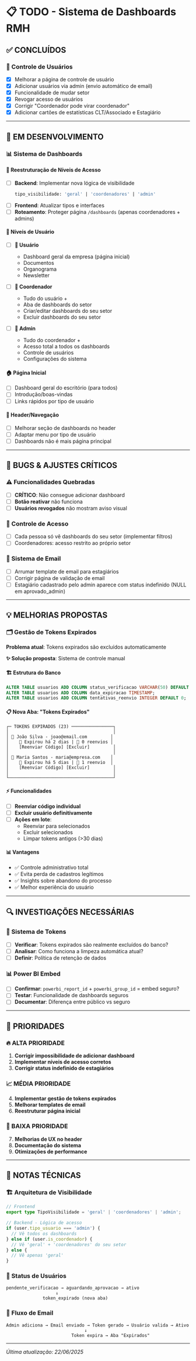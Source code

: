 # 📋 TODO - Sistema de Dashboards RMH

## ✅ CONCLUÍDOS

### 🔧 Controle de Usuários
- [x] Melhorar a página de controle de usuário
- [x] Adicionar usuários via admin (envio automático de email)
- [x] Funcionalidade de mudar setor
- [x] Revogar acesso de usuários
- [x] Corrigir "Coordenador pode virar coordenador"
- [x] Adicionar cartões de estatísticas CLT/Associado e Estagiário

---

## 🚧 EM DESENVOLVIMENTO

### 📊 Sistema de Dashboards

#### 🎯 Reestruturação de Níveis de Acesso
- [ ] **Backend**: Implementar nova lógica de visibilidade
  ```sql
  tipo_visibilidade: 'geral' | 'coordenadores' | 'admin'
  ```
- [ ] **Frontend**: Atualizar tipos e interfaces
- [ ] **Roteamento**: Proteger página `/dashboards` (apenas coordenadores + admins)

#### 👥 Níveis de Usuário
- [ ] **👤 Usuário**
  - Dashboard geral da empresa (página inicial)
  - Documentos
  - Organograma
  - Newsletter
  
- [ ] **👑 Coordenador**
  - Tudo do usuário +
  - Aba de dashboards do setor
  - Criar/editar dashboards do seu setor
  - Excluir dashboards do seu setor
  
- [ ] **🔧 Admin**
  - Tudo do coordenador +
  - Acesso total a todos os dashboards
  - Controle de usuários
  - Configurações do sistema

#### 🏠 Página Inicial
- [ ] Dashboard geral do escritório (para todos)
- [ ] Introdução/boas-vindas
- [ ] Links rápidos por tipo de usuário

#### 🧭 Header/Navegação
- [ ] Melhorar seção de dashboards no header
- [ ] Adaptar menu por tipo de usuário
- [ ] Dashboards não é mais página principal

---

## 🐛 BUGS & AJUSTES CRÍTICOS

### ⚠️ Funcionalidades Quebradas
- [ ] **CRÍTICO**: Não consegue adicionar dashboard
- [ ] **Botão reativar** não funciona
- [ ] **Usuários revogados** não mostram aviso visual

### 🔐 Controle de Acesso
- [ ] Cada pessoa só vê dashboards do seu setor (implementar filtros)
- [ ] Coordenadores: acesso restrito ao próprio setor

### 📧 Sistema de Email
- [ ] Arrumar template de email para estagiários
- [ ] Corrigir página de validação de email
- [ ] Estagiário cadastrado pelo admin aparece com status indefinido (NULL em aprovado_admin)

---

## 💡 MELHORIAS PROPOSTAS

### 🗂️ Gestão de Tokens Expirados
**Problema atual**: Tokens expirados são excluídos automaticamente

**✨ Solução proposta**: Sistema de controle manual

#### 🏗️ Estrutura do Banco
```sql
ALTER TABLE usuarios ADD COLUMN status_verificacao VARCHAR(50) DEFAULT 'pendente';
ALTER TABLE usuarios ADD COLUMN data_expiracao TIMESTAMP;
ALTER TABLE usuarios ADD COLUMN tentativas_reenvio INTEGER DEFAULT 0;
```

#### 📋 Nova Aba: "Tokens Expirados"
```
┌─ TOKENS EXPIRADOS (23) ────────────────┐
│                                        │
│ 👤 João Silva - joao@email.com         │
│    📅 Expirou há 2 dias | 🔄 0 reenvios │
│    [Reenviar Código] [Excluir]         │
│                                        │
│ 👤 Maria Santos - maria@empresa.com    │
│    📅 Expirou há 5 dias | 🔄 1 reenvio  │
│    [Reenviar Código] [Excluir]         │
│                                        │
└────────────────────────────────────────┘
```

#### ⚡ Funcionalidades
- [ ] **Reenviar código individual**
- [ ] **Excluir usuário definitivamente**
- [ ] **Ações em lote**:
  - Reenviar para selecionados
  - Excluir selecionados
  - Limpar tokens antigos (>30 dias)

#### 📊 Vantagens
- ✅ Controle administrativo total
- ✅ Evita perda de cadastros legítimos
- ✅ Insights sobre abandono do processo
- ✅ Melhor experiência do usuário

---

## 🔍 INVESTIGAÇÕES NECESSÁRIAS

### 🔐 Sistema de Tokens
- [ ] **Verificar**: Tokens expirados são realmente excluídos do banco?
- [ ] **Analisar**: Como funciona a limpeza automática atual?
- [ ] **Definir**: Política de retenção de dados

### 📊 Power BI Embed
- [ ] **Confirmar**: `powerbi_report_id` + `powerbi_group_id` = embed seguro?
- [ ] **Testar**: Funcionalidade de dashboards seguros
- [ ] **Documentar**: Diferença entre público vs seguro

---

## 🎯 PRIORIDADES

### 🔥 ALTA PRIORIDADE
1. **Corrigir impossibilidade de adicionar dashboard**
2. **Implementar níveis de acesso corretos**
3. **Corrigir status indefinido de estagiários**

### 📈 MÉDIA PRIORIDADE
4. **Implementar gestão de tokens expirados**
5. **Melhorar templates de email**
6. **Reestruturar página inicial**

### 🌟 BAIXA PRIORIDADE
7. **Melhorias de UX no header**
8. **Documentação do sistema**
9. **Otimizações de performance**

---

## 📝 NOTAS TÉCNICAS

### 🏗️ Arquitetura de Visibilidade
```typescript
// Frontend
export type TipoVisibilidade = 'geral' | 'coordenadores' | 'admin';

// Backend - Lógica de acesso
if (user.tipo_usuario === 'admin') {
  // Vê todos os dashboards
} else if (user.is_coordenador) {
  // Vê 'geral' + 'coordenadores' do seu setor
} else {
  // Vê apenas 'geral'
}
```

### 🔄 Status de Usuários
```
pendente_verificacao → aguardando_aprovacao → ativo
                   ↓
              token_expirado (nova aba)
```

### 📧 Fluxo de Email
```
Admin adiciona → Email enviado → Token gerado → Usuário valida → Ativo
                              ↓
                         Token expira → Aba "Expirados"
```

---

*Última atualização: 22/06/2025*